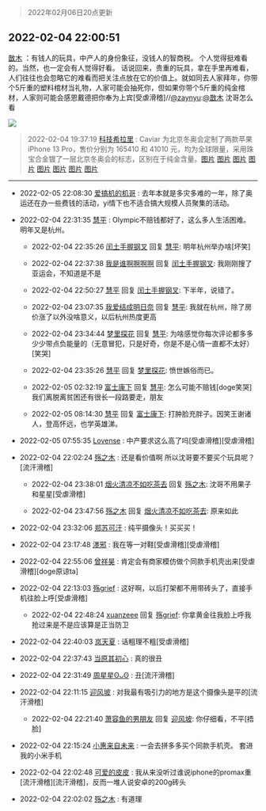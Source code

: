 > 2022年02月06日20点更新
<link rel="stylesheet" href="https://cdn.jsdelivr.net/gh/taotie6/sampleJSON@main/css/photo_show.css">
<meta name="referrer" content="no-referrer" />


 ## 2022-02-04 22:00:51 

 [㪚木](https://www.coolapk.com/feed/33310374?shareKey=NzIwNDdkYmYzNDJiNjFmZDMxOWU~) ：有钱人的玩具，中产人的身份象征，没钱人的智商税。
个人觉得挺难看的。当然，也一定会有人觉得好看。
话说回来，贵重的玩具，拿在手里再难看，人们往往也会忽略它的难看而把关注点放在它的价值上。就如同去人家拜年，你带个5斤重的塑料棺材当礼物，人家可能会抽死你，但如果你带个5斤重的纯金棺材<!--break-->，人家则可能会感恩戴德把你奉为上宾[受虐滑稽]//<a class="feed-link-uname" href="/u/zaynyu">@zaynyu</a>:<a class="feed-link-uname" href="/u/㪚木">@㪚木</a> 沈哥怎么看 

<div class="album">
<img class="img-item" src="http://image.coolapk.com/feed/2019/0507/23/1081091_4573_2939@300x300.gif" />
</div>

> 2022-02-04 19:37:19 
> [科技希拉里](https://www.coolapk.com/feed/33307175?shareKey=ZjNiNTE4MThmMTY2NjFmZDMxOWU~) : Caviar 为北京冬奥会定制了两款苹果 iPhone 13 Pro，售价分别为 165410 和 41010 元，均为全球限量，采用珠宝合金镀了一层北京冬奥会的标志，区别在于纯金含量。 ​​​ 
[图片](http://image.coolapk.com/feed/2022/0204/19/15140951_b28d4ebe_4438_0372_388@914x694.png)
[图片](http://image.coolapk.com/feed/2022/0204/19/15140951_1f786a4c_4438_038_832@830x950.jpeg)
[图片](http://image.coolapk.com/feed/2022/0204/19/15140951_0cb94876_4438_0382_833@830x950.jpeg)
[图片](http://image.coolapk.com/feed/2022/0204/19/15140951_9f294003_4438_039_481@1260x770.jpeg)
[图片](http://image.coolapk.com/feed/2022/0204/19/15140951_33a36481_4438_0396_960@1260x770.jpeg)
[图片](http://image.coolapk.com/feed/2022/0204/19/15140951_1b9500ee_4438_0406_38@1260x770.jpeg)
[图片](http://image.coolapk.com/feed/2022/0204/19/15140951_82e2e771_4438_0417_338@1260x770.jpeg)
[图片](http://image.coolapk.com/feed/2022/0204/19/15140951_4c35cde2_4438_0414_197@1260x770.jpeg)

 ------- 

- 2022-02-05 22:08:30 [爱搞机的机哥](uid=3046370) : 去年本就是多灾多难的一年，除了奥运还在办一些费钱的活动，yi情下也不适合搞大规模人员聚集的活动。 

- 2022-02-04 22:31:35 [慧平](uid=1466942) : Olympic不赔钱都好了，这么多人生活困难。
明年又是杭州。 

    - 2022-02-04 22:35:26 [闰土手握钢叉](uid=3177928) 回复 [慧平](uid=1466942): 明年杭州举办啥[坏笑] 

    - 2022-02-04 22:37:38 [我是谁啊啊啊啊](uid=2536100) 回复 [闰土手握钢叉](uid=3177928): 我刚刚搜了亚运会，不知道是不是 

    - 2022-02-04 22:50:27 [慧平](uid=1466942) 回复 [闰土手握钢叉](uid=3177928): 下半年，说错了。 

    - 2022-02-04 23:07:35 [我爱结成明日奈](uid=1772977) 回复 [慧平](uid=1466942): 我就在杭州，除了房价涨了以外没啥意义，以后杭州热度更高 

    - 2022-02-04 23:34:44 [梦里探花](uid=836750) 回复 [慧平](uid=1466942): 为啥感觉你每次评论都多多少少带点负能量的（无意冒犯，只是好奇，你是不是心情一直都不太好）[笑哭] 

    - 2022-02-04 23:35:26 [慧平](uid=1466942) 回复 [梦里探花](uid=836750): 愤世嫉俗而已。 

    - 2022-02-05 02:32:19 [富士康下](uid=3283746) 回复 [慧平](uid=1466942): 怎么可能不赔钱[doge笑哭]我们离脱离贫困还有很长一段路要走，朋友 

    - 2022-02-05 08:14:30 [慧平](uid=1466942) 回复 [富士康下](uid=3283746): 打肿脸充胖子。因笑王谢诸人，登高怀远，也学英雄涕。 

- 2022-02-05 07:55:35 [Lovense](uid=4198932) : 中产要求这么高了吗[受虐滑稽][受虐滑稽] 

- 2022-02-04 22:02:24 [殇之木](uid=1085570) : 还是看价值啊
所以沈哥要不要买个玩具呢？[流汗滑稽] 

    - 2022-02-04 23:38:01 [烟火清凉不如吃茶去](uid=4279524) 回复 [殇之木](uid=1085570): 沈哥不用果子和星星[受虐滑稽] 

    - 2022-02-04 23:47:56 [殇之木](uid=1085570) 回复 [烟火清凉不如吃茶去](uid=4279524): 原来如此 

- 2022-02-04 23:32:06 [郑苏可汗](uid=678781) : 纯平摄像头！买买买！ 

- 2022-02-04 23:17:48 [濹邪](uid=1210426) : 我在等一对鞋[受虐滑稽][受虐滑稽] 

- 2022-02-04 22:55:06 [曾祥昊](uid=6695078) : 肯定会有商家模仿做个同款手机壳出来[受虐滑稽][doge原谅ta] 

- 2022-02-04 22:13:03 [殇grief](uid=4392516) : 这好啊，以后打架都不用带砖头了，直接手机往脸上呼[受虐滑稽] 

    - 2022-02-04 22:48:24 [xuanzeee](uid=1362965) 回复 [殇grief](uid=4392516): 你拿黄金往我脸上呼我抢过来是不是应该算是正当防卫 

- 2022-02-04 22:40:03 [岚天夏](uid=1974131) : 话粗理不粗[受虐滑稽] 

- 2022-02-04 22:37:43 [当原其初心](uid=1076410) : 真的很丑 

- 2022-02-04 22:31:49 [周星星ʘᴗʘ](uid=1078199) : 丑[流汗滑稽] 

- 2022-02-04 22:11:15 [迎风坡](uid=2269289) : 对我最有吸引力的地方是这个摄像头是平的[流汗滑稽] 

    - 2022-02-04 22:21:40 [萧容鱼的男朋友](uid=2377889) 回复 [迎风坡](uid=2269289): 你仔细看，不平[捂脸] 

- 2022-02-04 22:15:24 [小惠来自未来](uid=847097) : 一会去拼多多买个同款手机壳。     套进我的小米手机 

- 2022-02-04 22:02:48 [可爱的皮皮](uid=2163021) : 我从来没听过谁说iphone的promax重[流汗滑稽][流汗滑稽]，反而一堆人说安卓的200g砖头 

- 2022-02-04 22:02:02 [殇之木](uid=1085570) : 有道理 

